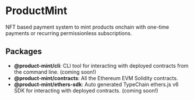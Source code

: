 # ProductMint

NFT based payment system to mint products onchain with one-time payments or recurring permissionless subscriptions.

## Packages

- __@product-mint/cli__: CLI tool for interacting with deployed contracts from the command line. (coming soon!)
- __@product-mint/contracts__: All the Ethereum EVM Solidity contracts.
- __@product-mint/ethers-sdk__: Auto generated TypeChain ethers.js v6 SDK for interacting with deployed contracts. (coming soon!)
